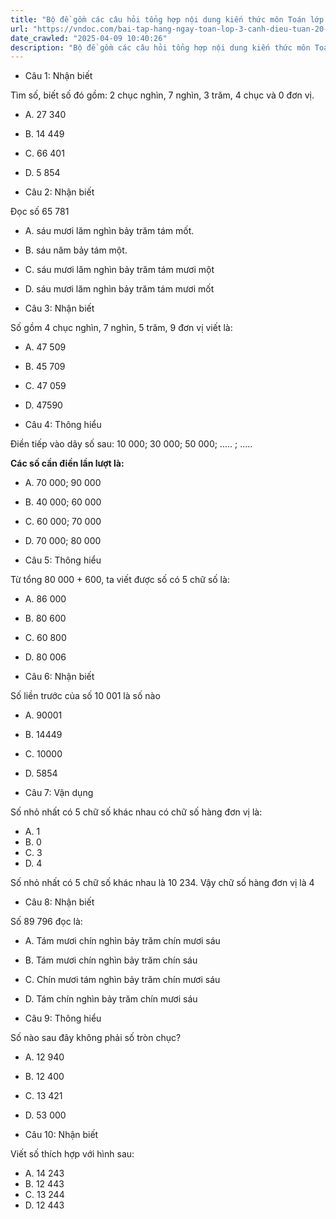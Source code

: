 ```yaml
---
title: "Bộ đề gồm các câu hỏi tổng hợp nội dung kiến thức môn Toán lớp 3 đã học ở Tuần 20 trong chương trình Toán lớp 3 Tập 2  sách Cánh diều, giúp các em ôn tập và luyện giải các dạng bài tập Toán lớp 3. Mời các em cùng luyện tập."
url: "https://vndoc.com/bai-tap-hang-ngay-toan-lop-3-canh-dieu-tuan-20-thu-4-336068"
date_crawled: "2025-04-09 10:40:26"
description: "Bộ đề gồm các câu hỏi tổng hợp nội dung kiến thức môn Toán lớp 3 đã học ở Tuần 20 trong chương trình Toán lớp 3 Tập 2  sách Cánh diều, giúp các em ôn tập và luyện giải các dạng bài tập Toán lớp 3. Mời các em cùng luyện tập."
---
```


* Câu 1:  Nhận biết

Tìm số, biết số đó gồm: 2 chục nghìn, 7 nghìn, 3 trăm, 4 chục và 0 đơn vị.

  * A. 27 340 
  * B. 14 449 
  * C. 66 401 
  * D. 5 854 



* Câu 2:  Nhận biết

Đọc số 65 781

  * A. sáu mươi lăm nghìn bảy trăm tám mốt. 
  * B. sáu năm bảy tám một. 
  * C. sáu mươi lăm nghìn bảy trăm tám mươi một 
  * D. sáu mươi lăm nghìn bảy trăm tám mươi mốt 



* Câu 3:  Nhận biết

Số gồm 4 chục nghìn, 7 nghìn, 5 trăm, 9 đơn vị viết là:

  * A. 47 509 
  * B. 45 709 
  * C. 47 059 
  * D. 47590 



* Câu 4:  Thông hiểu

Điền tiếp vào dãy số sau: 10 000; 30 000; 50 000; ..... ; .....

**Các số cần điền lần lượt là:**

  * A. 70 000; 90 000 
  * B. 40 000; 60 000 
  * C. 60 000; 70 000 
  * D. 70 000; 80 000 



* Câu 5:  Thông hiểu

Từ tổng 80 000 + 600, ta viết được số có 5 chữ số là:

  * A. 86 000 
  * B. 80 600 
  * C. 60 800 
  * D. 80 006 



* Câu 6:  Nhận biết

Số liền trước của số 10 001 là số nào

  * A. 90001 
  * B. 14449 
  * C. 10000 
  * D. 5854 



* Câu 7:  Vận dụng

Số nhỏ nhất có 5 chữ số khác nhau có chữ số hàng đơn vị là:

  * A. 1 
  * B. 0 
  * C. 3 
  * D. 4 



Số nhỏ nhất có 5 chữ số khác nhau là 10 234. Vậy chữ số hàng đơn vị là 4

* Câu 8:  Nhận biết

Số 89 796 đọc là:

  * A. Tám mươi chín nghìn bảy trăm chín mươi sáu 
  * B. Tám mươi chín nghìn bảy trăm chín sáu 
  * C. Chín mươi tám nghìn bảy trăm chín mươi sáu 
  * D. Tám chín nghìn bảy trăm chín mươi sáu 



* Câu 9:  Thông hiểu

Số nào sau đây không phải số tròn chục?

  * A. 12 940 
  * B. 12 400 
  * C. 13 421 
  * D. 53 000 



* Câu 10:  Nhận biết

Viết số thích hợp với hình sau:

  * A. 14 243 
  * B. 12 443 
  * C. 13 244 
  * D. 12 443 


